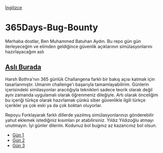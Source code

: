 [İngilizce](https://github.com/Batuhanaydnn/365Days-Bug-Bounty/blob/master/translations/BeniOku.md)

# 365Days-Bug-Bounty

Merhaba dostlar, Ben Muhammed Batuhan Aydın. Bu repo gün gün ilerleyeceğim ve elimden geldiğince güvenlik açıklarının simülasyonlarını hazırlayacağım aslı

## [Aslı Burada](https://github.com/harsh-bothra/learn365/tree/main)

Harsh Bothra'nın 365 günlük Challangena farklı bir bakış açısı katmak için tasarlanmıştır. Umarım challenge'ı başarıyla tamamlayabilirim. Günlerin içerisindeki similasyonlar aracılığıyla teknikleri sadece teorik olarak değil aynı zamanda uygulamalı olarak öğrenmeniz dileğiyle. Artı olarak önceliğim bu içeriği türkçe olarak hazırlamak çünkü siber güvenlikle ilgili türkçe içerikler ya çok eski ya da çok boktan oluyorlar.

Repoyu Forklayarak farklı dillerde yazılmış simülasyonlarınızı gönderebilir yahut eklemek istediğiniz kısımları pr atabilirsiniz. Yıldız Yıldızoğlu atmayı unutmayın. İyi günler dilerim. Kodunuz bol bugınız az kazancınız bol olsun.

 - [Gün 1](https://github.com/Batuhanaydnn/365Days-Bug-Bounty/blob/master/translations/gun1.md)
 - [Gün 2](https://github.com/Batuhanaydnn/365Days-Bug-Bounty/blob/master/translations/gun2.md)
 - [Gün 3](https://github.com/Batuhanaydnn/365Days-Bug-Bounty/blob/master/translations/gun3.md)
